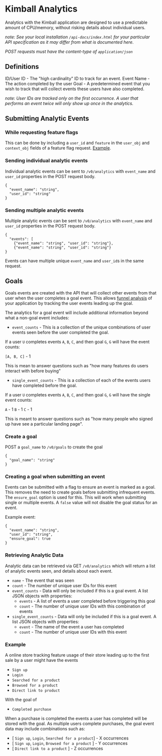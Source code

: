 # Kimball Analytics

Analytics with the Kimball application are designed to use a predictable amount
of CPU/memory, without risking details about individual users.

*note: See your local installation `/api-docs/index.html` for your particular API specification as it may differ from what is documented here.*

*POST requests must have the content-type of `application/json`*

## Definitions

ID/User ID - The "high cardinality" ID to track for an event.
Event Name - The action completed by the user
Goal - A predetermined event that you wish to track that will collect events these users have also completed.

*note: User IDs are tracked only on the first occurrence. A user that performs an event twice will only show up once in the analytics.*

## Submitting Analytic Events

### While requesting feature flags

This can be done by including a `user_id` and `feature` in the `user_obj` and `context_obj` fields of a feature flag request. [Example](https://github.com/getkimball/example-python-application/blob/76d0cce51ecf14bb4c36bc928471390be464f5f9/example.py#L22-L28).

### Sending individual analytic events

Individual analytic events can be sent to `/v0/analytics` with `event_name` and `user_id` properties in the POST request body.

```
{
  "event_name": "string",
  "user_id": "string"
}
```

### Sending multiple analytic events

Multiple analytic events can be sent to `/v0/analytics` with `event_name` and `user_id` properties in the POST request body.

```
{
  "events": [
    {"event_name": "string", "user_id": "string"},
    {"event_name": "string", "user_id": "string"}
}
```

Events can have multiple unique `event_name` and `user_id`s in the same request.

## Goals

Goals events are created with the API that will collect other events from that user when the user completes a goal event. This allows [funnel analysis](https://en.wikipedia.org/wiki/Funnel_analysis) of your application by tracking the user events leading up the goal.

The analytics for a goal event will include additional information beyond what a non-goal event includes:

* `event_counts` - This is a collection of the unique combinations of user events seen before the user completed the goal.

If a user `U` completes events `A`, `B`, `C`, and then goal `G`, `G` will have the event counts:

`[A, B, C]` - 1

This is mean to answer questions such as "how many features do users interact with before buying"

* `single_event_counts` - This is a collection of each of the events users have completed before the goal.

If a user `U` completes events `A`, `B`, `C`, and then goal `G`, `G` will have the single event counts:

`A` - 1
`B` - 1
`C` - 1

This is meant to answer questions such as "how many people who signed up have see a particular landing page".


### Create a goal

POST a `goal_name` to `/v0/goals` to create the goal

```
{
  "goal_name": "string"
}
```

### Creating a goal when submitting an event

Events can be submitted with a flag to ensure an event is marked as a goal. This removes the need to create goals before submitting infrequent events. The `ensure_goal` option is used for this. This will work when submitting single or multiple events. A `false` value will not disable the goal status for an event.

Example event:

```
{
  "event_name": "string",
  "user_id": "string",
  "ensure_goal": true
}
```

### Retrieving Analytic Data

Analytic data can be retrieved via GET `/v0/analytics` which will return a list of analytic events seen, and details about each event.

* `name` - The event that was seen
* `count` -  The number of unique user IDs for this event
* `event_counts` - Data will only be included if this is a goal event. A list JSON objects with properties:
    * `events` - A list of events a user completed before triggering this goal
    * `count` - The number of unique user IDs with this combination of events
* `single_event_counts` - Data will only be included if this is a goal event. A list JSON objects with properties:
    * `event` - The name of the event a user has completed
    * `count` - The number of unique user IDs with this event


### Example


A online store tracking feature usage of their store leading up to the first sale by a user might have the events

* `Sign up`
* `Login`
* `Searched for a product`
* `Browsed for a product`
* `Direct link to product`

With the goal of

* `Completed purchase`

When a purchase is completed the events a user has completed will be stored with the goal. As multiple users complete purchases, the goal event data may include combinations such as:

* [ `Sign up`, `Login`, `Searched for a product`] - X occurrences
* [ `Sign up`, `Login`, `Browsed for a product` ] - Y occurrences
* [ `Direct link to a product` ] - Z occurrences
